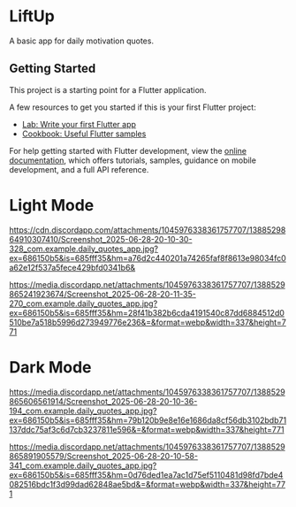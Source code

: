 # LiftUp

A basic app for daily motivation quotes.

## Getting Started

This project is a starting point for a Flutter application.

A few resources to get you started if this is your first Flutter project:

- [Lab: Write your first Flutter app](https://docs.flutter.dev/get-started/codelab)
- [Cookbook: Useful Flutter samples](https://docs.flutter.dev/cookbook)

For help getting started with Flutter development, view the
[online documentation](https://docs.flutter.dev/), which offers tutorials,
samples, guidance on mobile development, and a full API reference.


# Light Mode
https://cdn.discordapp.com/attachments/1045976338361757707/1388529864910307410/Screenshot_2025-06-28-20-10-30-328_com.example.daily_quotes_app.jpg?ex=686150b5&is=685fff35&hm=a76d2c440201a74265faf8f8613e98034fc0a62e12f537a5fece429bfd0341b6&

https://media.discordapp.net/attachments/1045976338361757707/1388529865241923674/Screenshot_2025-06-28-20-11-35-270_com.example.daily_quotes_app.jpg?ex=686150b5&is=685fff35&hm=28f41b382b6cda4191540c87dd6884512d0510be7a518b5996d273949776e236&=&format=webp&width=337&height=771

# Dark Mode
https://media.discordapp.net/attachments/1045976338361757707/1388529865606561914/Screenshot_2025-06-28-20-10-36-194_com.example.daily_quotes_app.jpg?ex=686150b5&is=685fff35&hm=79b120b9e8e16e1686da8cf56db3102bdb71137ddc75af3c6d7cb3237811e596&=&format=webp&width=337&height=771

https://media.discordapp.net/attachments/1045976338361757707/1388529865891905579/Screenshot_2025-06-28-20-10-58-341_com.example.daily_quotes_app.jpg?ex=686150b5&is=685fff35&hm=0d76ded1ea7ac1d75ef5110481d98fd7bde4082516bdc1f3d99dad62848ae5bd&=&format=webp&width=337&height=771
